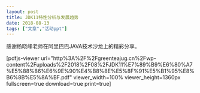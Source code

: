 ```yaml
---
layout: post
title: JDK11特性分析与发展趋势
date: 2018-08-13
tags: ["文章","活动ppt"]
---
```


感谢杨晓峰老师在阿里巴巴JAVA技术沙龙上的精彩分享。

[pdfjs-viewer url="http%3A%2F%2Fgreenteajug.cn%2Fwp-content%2Fuploads%2F2018%2F08%2FJDK11%E7%89%B9%E6%80%A7%E5%88%86%E6%9E%90%E4%B8%8E%E5%8F%91%E5%B1%95%E8%B6%8B%E5%8A%BF.pdf" viewer_width=100% viewer_height=1360px fullscreen=true download=true print=true]